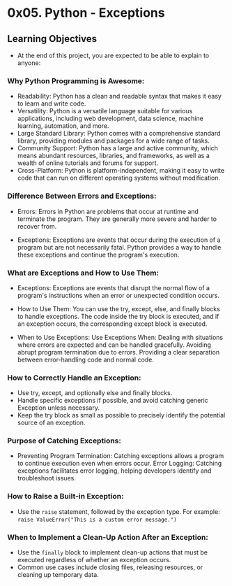 # 0x05. Python - Exceptions

## Learning Objectives
- At the end of this project, you are expected to be able to explain to anyone:

### Why Python Programming is Awesome:
- Readability: Python has a clean and readable syntax that makes it easy to learn and write code.
- Versatility: Python is a versatile language suitable for various applications, including web development, data science, machine learning, automation, and more.
- Large Standard Library: Python comes with a comprehensive standard library, providing modules and packages for a wide range of tasks.
- Community Support: Python has a large and active community, which means abundant resources, libraries, and frameworks, as well as a wealth of online tutorials and forums for support.
- Cross-Platform: Python is platform-independent, making it easy to write code that can run on different operating systems without modification.

### Difference Between Errors and Exceptions:
- Errors: Errors in Python are problems that occur at runtime and terminate the program. They are generally more severe and harder to recover from.

- Exceptions: Exceptions are events that occur during the execution of a program but are not necessarily fatal. Python provides a way to handle these exceptions and continue the program's execution.

### What are Exceptions and How to Use Them:
- Exceptions: Exceptions are events that disrupt the normal flow of a program's instructions when an error or unexpected condition occurs.

- How to Use Them: You can use the try, except, else, and finally blocks to handle exceptions. The code inside the try block is executed, and if an exception occurs, the corresponding except block is executed.

- When to Use Exceptions:
Use Exceptions When:
	Dealing with situations where errors are expected and can be handled gracefully.
	Avoiding abrupt program termination due to errors.
	Providing a clear separation between error-handling code and normal code.

### How to Correctly Handle an Exception:
- Use try, except, and optionally else and finally blocks.
- Handle specific exceptions if possible, and avoid catching generic Exception unless necessary.
- Keep the try block as small as possible to precisely identify the potential source of an exception.

### Purpose of Catching Exceptions:
- Preventing Program Termination: Catching exceptions allows a program to continue execution even when errors occur.
Error Logging: Catching exceptions facilitates error logging, helping developers identify and troubleshoot issues.

### How to Raise a Built-in Exception:
- Use the `raise` statement, followed by the exception type. For example:
	`raise ValueError("This is a custom error message.")`

### When to Implement a Clean-Up Action After an Exception:
- Use the `finally` block to implement clean-up actions that must be executed regardless of whether an exception occurs.
- Common use cases include closing files, releasing resources, or cleaning up temporary data.
